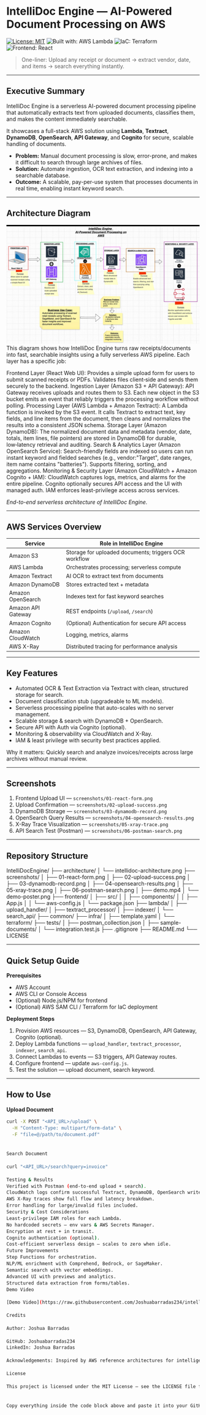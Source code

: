 
# IntelliDoc Engine — AI-Powered Document Processing on AWS

[![License: MIT](https://img.shields.io/badge/License-MIT-yellow.svg)](LICENSE) ![Built with: AWS Lambda](https://img.shields.io/badge/Built%20with-AWS%20Lambda-orange) ![IaC: Terraform](https://img.shields.io/badge/IaC-Terraform-623CE4) ![Frontend: React](https://img.shields.io/badge/Frontend-React-61DAFB)

> One-liner: Upload any receipt or document → extract vendor, date, and items → search everything instantly.

---

## Executive Summary

IntelliDoc Engine is a serverless AI-powered document processing pipeline that automatically extracts text from uploaded documents, classifies them, and makes the content immediately searchable.

It showcases a full-stack AWS solution using **Lambda**, **Textract**, **DynamoDB**, **OpenSearch**, **API Gateway**, and **Cognito** for secure, scalable handling of documents.

- **Problem:** Manual document processing is slow, error-prone, and makes it difficult to search through large archives of files.
- **Solution:** Automate ingestion, OCR text extraction, and indexing into a searchable database.
- **Outcome:** A scalable, pay-per-use system that processes documents in real time, enabling instant keyword search.

---

## Architecture Diagram

![Architecture Diagram](screenshots/Architecture%20Diagram.png)
This diagram shows how IntelliDoc Engine turns raw receipts/documents into fast, searchable insights using a fully serverless AWS pipeline. Each layer has a specific job:

Frontend Layer (React Web UI): Provides a simple upload form for users to submit scanned receipts or PDFs. Validates files client‑side and sends them securely to the backend.
Ingestion Layer (Amazon S3 + API Gateway): API Gateway receives uploads and routes them to S3. Each new object in the S3 bucket emits an event that reliably triggers the processing workflow without polling.
Processing Layer (AWS Lambda + Amazon Textract): A Lambda function is invoked by the S3 event. It calls Textract to extract text, key fields, and line items from the document, then cleans and normalizes the results into a consistent JSON schema.
Storage Layer (Amazon DynamoDB): The normalized document data and metadata (vendor, date, totals, item lines, file pointers) are stored in DynamoDB for durable, low‑latency retrieval and auditing.
Search & Analytics Layer (Amazon OpenSearch Service): Search-friendly fields are indexed so users can run instant keyword and fielded searches (e.g., vendor:"Target", date ranges, item name contains "batteries"). Supports filtering, sorting, and aggregations.
Monitoring & Security Layer (Amazon CloudWatch + Amazon Cognito + IAM): CloudWatch captures logs, metrics, and alarms for the entire pipeline. Cognito optionally secures API access and the UI with managed auth. IAM enforces least-privilege access across services.

*End-to-end serverless architecture of IntelliDoc Engine.*

---

## AWS Services Overview

| Service | Role in IntelliDoc Engine |
|---------|---------------------------|
| Amazon S3 | Storage for uploaded documents; triggers OCR workflow |
| AWS Lambda | Orchestrates processing; serverless compute |
| Amazon Textract | AI OCR to extract text from documents |
| Amazon DynamoDB | Stores extracted text + metadata |
| Amazon OpenSearch | Indexes text for fast keyword searches |
| Amazon API Gateway | REST endpoints (`/upload`, `/search`) |
| Amazon Cognito | (Optional) Authentication for secure API access |
| Amazon CloudWatch | Logging, metrics, alarms |
| AWS X-Ray | Distributed tracing for performance analysis |

---

## Key Features

- Automated OCR & Text Extraction via Textract with clean, structured storage for search.
- Document classification stub (upgradeable to ML models).
- Serverless processing pipeline that auto-scales with no server management.
- Scalable storage & search with DynamoDB + OpenSearch.
- Secure API with Auth via Cognito (optional).
- Monitoring & observability via CloudWatch and X-Ray.
- IAM & least privilege with security best practices applied.

Why it matters: Quickly search and analyze invoices/receipts across large archives without manual review.

---

## Screenshots

1. Frontend Upload UI — `screenshots/01-react-form.png`
2. Upload Confirmation — `screenshots/02-upload-success.png`
3. DynamoDB Storage — `screenshots/03-dynamodb-record.png`
4. OpenSearch Query Results — `screenshots/04-opensearch-results.png`
5. X-Ray Trace Visualization — `screenshots/05-xray-trace.png`
6. API Search Test (Postman) — `screenshots/06-postman-search.png`

---

## Repository Structure



IntelliDocEngine/ ├── architecture/ │ └── intellidoc-architecture.png ├── screenshots/ │ ├── 01-react-form.png │ ├── 02-upload-success.png │ ├── 03-dynamodb-record.png │ ├── 04-opensearch-results.png │ ├── 05-xray-trace.png │ ├── 06-postman-search.png │ ├── demo.mp4 │ └── demo-poster.png ├── frontend/ │ ├── src/ │ │ ├── components/ │ │ ├── App.js │ │ └── aws-config.js │ └── package.json ├── lambda/ │ ├── upload_handler/ │ ├── textract_processor/ │ ├── indexer/ │ └── search_api/ ├── common/ ├── infra/ │ ├── template.yaml │ └── terraform/ ├── tests/ │ ├── postman_collection.json │ ├── sample-documents/ │ └── integration.test.js ├── .gitignore ├── README.md └── LICENSE


---

## Quick Setup Guide

**Prerequisites**

- AWS Account
- AWS CLI or Console Access
- (Optional) Node.js/NPM for frontend
- (Optional) AWS SAM CLI / Terraform for IaC deployment

**Deployment Steps**

1. Provision AWS resources — S3, DynamoDB, OpenSearch, API Gateway, Cognito (optional).
2. Deploy Lambda functions — `upload_handler`, `textract_processor`, `indexer`, `search_api`.
3. Connect Lambdas to events — S3 triggers, API Gateway routes.
4. Configure frontend — update `aws-config.js`.
5. Test the solution — upload document, search keyword.

---

## How to Use

**Upload Document**

```bash
curl -X POST "<API_URL>/upload" \
  -H "Content-Type: multipart/form-data" \
  -F "file=@/path/to/document.pdf"


Search Document

curl "<API_URL>/search?query=invoice"

Testing & Results
Verified with Postman (end-to-end upload + search).
CloudWatch logs confirm successful Textract, DynamoDB, OpenSearch writes.
AWS X-Ray traces show full flow and latency breakdown.
Error handling for large/invalid files included.
Security & Cost Considerations
Least-privilege IAM roles for each Lambda.
No hardcoded secrets — env vars & AWS Secrets Manager.
Encryption at rest + in transit.
Cognito authentication (optional).
Cost-efficient serverless design — scales to zero when idle.
Future Improvements
Step Functions for orchestration.
NLP/ML enrichment with Comprehend, Bedrock, or SageMaker.
Semantic search with vector embeddings.
Advanced UI with previews and analytics.
Structured data extraction from forms/tables.
Demo Video

[Demo Video](https://raw.githubusercontent.com/Joshuabarradas234/intellidoc-engine/main/screenshots/Demo.mp4.mov) 

Credits

Author: Joshua Barradas

GitHub: Joshuabarradas234
LinkedIn: Joshua Barradas

Acknowledgements: Inspired by AWS reference architectures for intelligent document processing.

License

This project is licensed under the MIT License — see the LICENSE file for details.


Copy everything inside the code block above and paste it into your GitHub README.md editor.


